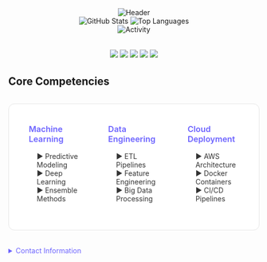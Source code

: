 <div align="center">
  <img src="https://readme-typing-svg.demolab.com?font=Fira+Code&size=32&duration=4000&pause=1000&color=6C63FF&center=true&vCenter=true&width=600&lines=Machine+Learning+Engineer;Data+Science+Specialist;AI+Solutions+Developer" alt="Header" />
</div>

<div align="center">
  <img src="https://github-readme-stats.vercel.app/api?username=dhaneshbb&show_icons=true&theme=default&hide_border=true" alt="GitHub Stats"/>
  <img src="https://github-readme-stats.vercel.app/api/top-langs/?username=dhaneshbb&layout=compact&theme=default&hide_border=true" alt="Top Languages"/>
</div>

<div align="center">
  <img src="https://github-readme-activity-graph.vercel.app/graph?username=dhaneshbb&theme=default&hide_border=true&area=true&color=6C63FF&line=6C63FF&point=000000" alt="Activity" />
</div>

<div align="center" style="margin: 2rem 0;">
  <img src="https://img.shields.io/badge/Python-3776AB?style=flat&logo=python&logoColor=white" />
  <img src="https://img.shields.io/badge/TensorFlow-FF6F00?style=flat&logo=tensorflow&logoColor=white" />
  <img src="https://img.shields.io/badge/AWS-232F3E?style=flat&logo=amazon-aws&logoColor=white" />
  <img src="https://img.shields.io/badge/Docker-2496ED?style=flat&logo=docker&logoColor=white" />
  <img src="https://img.shields.io/badge/Kubernetes-326CE5?style=flat&logo=kubernetes&logoColor=white" />
</div>

## Core Competencies

<div style="display: grid; grid-template-columns: repeat(3, 1fr); gap: 1.5rem; padding: 1.5rem; background: #FFFFFF; border-radius: 12px; margin: 2rem 0; border: 1px solid #E5E5E5;">
  <div style="padding: 1rem;">
    <h3 style="color: #6C63FF; margin-top: 0; font-weight: 600;">Machine Learning</h3>
    <ul style="list-style-type: none; padding-left: 1rem; color: #333333;">
      <li>▶ Predictive Modeling</li>
      <li>▶ Deep Learning</li>
      <li>▶ Ensemble Methods</li>
    </ul>
  </div>
  <div style="padding: 1rem;">
    <h3 style="color: #6C63FF; margin-top: 0; font-weight: 600;">Data Engineering</h3>
    <ul style="list-style-type: none; padding-left: 1rem; color: #333333;">
      <li>▶ ETL Pipelines</li>
      <li>▶ Feature Engineering</li>
      <li>▶ Big Data Processing</li>
    </ul>
  </div>
  <div style="padding: 1rem;">
    <h3 style="color: #6C63FF; margin-top: 0; font-weight: 600;">Cloud Deployment</h3>
    <ul style="list-style-type: none; padding-left: 1rem; color: #333333;">
      <li>▶ AWS Architecture</li>
      <li>▶ Docker Containers</li>
      <li>▶ CI/CD Pipelines</li>
    </ul>
  </div>
</div>




<details>
  <summary style="color: #6C63FF; cursor: pointer;">Contact Information</summary>
  <div style="margin-top: 1rem;">
    
**Dhanesh B.B.**  
[![Email](https://img.shields.io/badge/Email-dhaneshbb5@gmail.com-blue?style=flat&logo=gmail)](mailto:dhaneshbb5@gmail.com)  
[![LinkedIn](https://img.shields.io/badge/LinkedIn-Profile-blue?style=flat&logo=linkedin)](https://linkedin.com/in/dhanesh-b-b-2a8971225)  
[![GitHub](https://img.shields.io/badge/GitHub-Repo-lightgrey?style=flat&logo=github)](https://github.com/dhaneshbb)

  </div>
</details>

